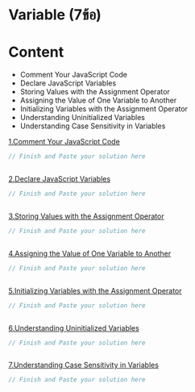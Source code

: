 # Variable (7ข้อ)

# Content
- Comment Your JavaScript Code
- Declare JavaScript Variables
- Storing Values with the Assignment Operator
- Assigning the Value of One Variable to Another
- Initializing Variables with the Assignment Operator
- Understanding Uninitialized Variables
- Understanding Case Sensitivity in Variables

[1.Comment Your JavaScript Code](https://www.freecodecamp.org/learn/javascript-algorithms-and-data-structures/basic-javascript/comment-your-javascript-code)
```js
// Finish and Paste your solution here



```

[2.Declare JavaScript Variables](https://www.freecodecamp.org/learn/javascript-algorithms-and-data-structures/basic-javascript/declare-javascript-variables)
```js
// Finish and Paste your solution here



```
[3.Storing Values with the Assignment Operator](https://www.freecodecamp.org/learn/javascript-algorithms-and-data-structures/basic-javascript/storing-values-with-the-assignment-operator)
```js
// Finish and Paste your solution here



```
[4.Assigning the Value of One Variable to Another](https://www.freecodecamp.org/learn/javascript-algorithms-and-data-structures/basic-javascript/assigning-the-value-of-one-variable-to-another)
```js
// Finish and Paste your solution here



```
[5.Initializing Variables with the Assignment Operator](https://www.freecodecamp.org/learn/javascript-algorithms-and-data-structures/basic-javascript/initializing-variables-with-the-assignment-operator)
```js
// Finish and Paste your solution here



```
[6.Understanding Uninitialized Variables](https://www.freecodecamp.org/learn/javascript-algorithms-and-data-structures/basic-javascript/understanding-uninitialized-variables)
```js
// Finish and Paste your solution here



```
[7.Understanding Case Sensitivity in Variables](https://www.freecodecamp.org/learn/javascript-algorithms-and-data-structures/basic-javascript/understanding-case-sensitivity-in-variables)
```js
// Finish and Paste your solution here



```
